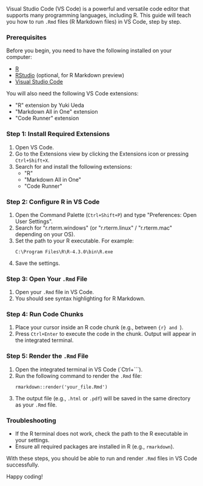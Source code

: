 Visual Studio Code (VS Code) is a powerful and versatile code editor that supports many programming languages, including R. This guide will teach you how to run `.Rmd` files (R Markdown files) in VS Code, step by step.

### Prerequisites
Before you begin, you need to have the following installed on your computer:
- [R](https://www.r-project.org/)
- [RStudio](https://posit.co/download/rstudio-desktop/) (optional, for R Markdown preview)
- [Visual Studio Code](https://code.visualstudio.com/)

You will also need the following VS Code extensions:
- "R" extension by Yuki Ueda
- "Markdown All in One" extension
- "Code Runner" extension

### Step 1: Install Required Extensions
1. Open VS Code.
2. Go to the Extensions view by clicking the Extensions icon or pressing `Ctrl+Shift+X`.
3. Search for and install the following extensions:
   - "R"
   - "Markdown All in One"
   - "Code Runner"

### Step 2: Configure R in VS Code
1. Open the Command Palette (`Ctrl+Shift+P`) and type "Preferences: Open User Settings".
2. Search for "r.rterm.windows" (or "r.rterm.linux" / "r.rterm.mac" depending on your OS).
3. Set the path to your R executable. For example:
   ```
   C:\Program Files\R\R-4.3.0\bin\R.exe
   ```
4. Save the settings.

### Step 3: Open Your `.Rmd` File
1. Open your `.Rmd` file in VS Code.
2. You should see syntax highlighting for R Markdown.

### Step 4: Run Code Chunks
1. Place your cursor inside an R code chunk (e.g., between ```{r} and ```).
2. Press `Ctrl+Enter` to execute the code in the chunk. Output will appear in the integrated terminal.

### Step 5: Render the `.Rmd` File
1. Open the integrated terminal in VS Code (`Ctrl+```).
2. Run the following command to render the `.Rmd` file:
   ```
   rmarkdown::render('your_file.Rmd')
   ```
3. The output file (e.g., `.html` or `.pdf`) will be saved in the same directory as your `.Rmd` file.

### Troubleshooting
- If the R terminal does not work, check the path to the R executable in your settings.
- Ensure all required packages are installed in R (e.g., `rmarkdown`).

With these steps, you should be able to run and render `.Rmd` files in VS Code successfully.

Happy coding!